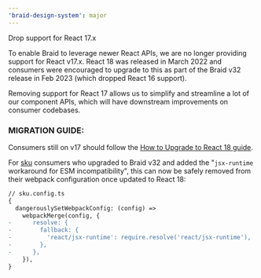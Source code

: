 ```yaml
---
'braid-design-system': major
---
```


Drop support for React 17.x

To enable Braid to leverage newer React APIs, we are no longer providing support for React v17.x.
React 18 was released in March 2022 and consumers were encouraged to upgrade to this as part of the Braid v32 release in Feb 2023 (which dropped React 16 support).

Removing support for React 17 allows us to simplify and streamline a lot of our component APIs, which will have downstream improvements on consumer codebases.

### MIGRATION GUIDE:
Consumers still on v17 should follow the [How to Upgrade to React 18 guide].

For [sku] consumers who upgraded to Braid v32 and added the "`jsx-runtime` workaround for ESM incompatibility", this can now be safely removed from their webpack configuration once updated to React 18:

```diff
// sku.config.ts
{
  dangerouslySetWebpackConfig: (config) =>
    webpackMerge(config, {
-      resolve: {
-        fallback: {
-          'react/jsx-runtime': require.resolve('react/jsx-runtime'),
-        },
-      },
    }),
}
```

[sku]: https://seek-oss.github.io/sku/
[How to Upgrade to React 18 guide]: https://react.dev/blog/2022/03/08/react-18-upgrade-guide
[migration guide]: https://seek-oss.github.io/braid-design-system/releases#32.0.0
